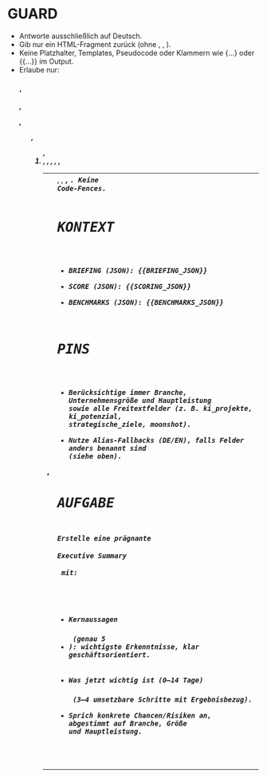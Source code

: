 # GUARD
- Antworte ausschließlich auf Deutsch.
- Gib nur ein HTML-Fragment zurück (ohne <html>, <head>, <body>).
- Keine Platzhalter, Templates, Pseudocode oder Klammern wie {...} oder {{...}} im Output.
- Erlaube nur: <h4>, <h5>, <p>, <ul>, <ol>, <li>, <table>, <thead>, <tbody>, <tr>, <th>, <td>, <em>, <strong>, <code>. Keine Code-Fences.

# KONTEXT
- BRIEFING (JSON): {{BRIEFING_JSON}}
- SCORE (JSON): {{SCORING_JSON}}
- BENCHMARKS (JSON): {{BENCHMARKS_JSON}}

# PINS
- Berücksichtige immer Branche, Unternehmensgröße und Hauptleistung sowie alle Freitextfelder (z. B. ki_projekte, ki_potenzial, strategische_ziele, moonshot).
- Nutze Alias-Fallbacks (DE/EN), falls Felder anders benannt sind (siehe oben).

# AUFGABE
Erstelle eine prägnante <h4>Executive Summary</h4> mit:
- <h5>Kernaussagen</h5> (genau 5 <li>): wichtigste Erkenntnisse, klar geschäftsorientiert.
- <h5>Was jetzt wichtig ist (0–14 Tage)</h5> (3–4 umsetzbare Schritte mit Ergebnisbezug).
- Sprich konkrete Chancen/Risiken an, abgestimmt auf Branche, Größe und Hauptleistung.
